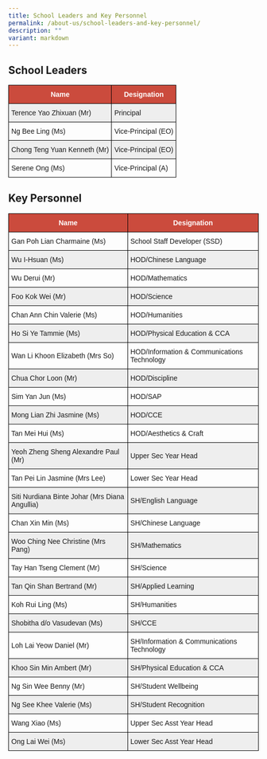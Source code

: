```yaml
---
title: School Leaders and Key Personnel
permalink: /about-us/school-leaders-and-key-personnel/
description: ""
variant: markdown
---
```

School Leaders
--------------

<style type="text/css">
.tg  {border-collapse:collapse;border-spacing:0;}
.tg td{border-color:black;border-style:solid;border-width:1px;font-family:Arial, sans-serif;font-size:14px;
  overflow:hidden;padding:10px 5px;word-break:normal;}
.tg th{border-color:black;border-style:solid;border-width:1px;font-family:Arial, sans-serif;font-size:14px;
  font-weight:normal;overflow:hidden;padding:10px 5px;word-break:normal;}
.tg .tg-cly1{text-align:left;vertical-align:middle}
.tg .tg-un5n{background-color:#CB4B3D;color:#FFF;font-weight:bold;text-align:center;vertical-align:top}
.tg .tg-u1cn{background-color:#EEE;text-align:left;vertical-align:middle}
</style>
<table class="tg">
<thead>
  <tr>
    <th class="tg-un5n"><span style="font-weight:bolder">Name</span></th>
    <th class="tg-un5n"><span style="font-weight:bolder">Designation</span></th>
  </tr>
</thead>
<tbody>
  <tr>
    <td class="tg-u1cn">Terence Yao Zhixuan (Mr)</td>
    <td class="tg-u1cn">Principal</td>
  </tr>
  <tr>
    <td class="tg-cly1">Ng Bee Ling (Ms)</td>
    <td class="tg-cly1">Vice-Principal (EO)</td>
  </tr>
	 <tr>
    <td class="tg-u1cn">Chong Teng Yuan Kenneth (Mr)</td>
    <td class="tg-u1cn">Vice-Principal (EO)</td>
  </tr>
  <tr>
    <td class="tg-cly1">Serene Ong (Ms)</td>
    <td class="tg-cly1">Vice-Principal (A)</td>
  </tr>
</tbody>
	</table>

Key Personnel
-------------

<style type="text/css">
.tg  {border-collapse:collapse;border-spacing:0;}
.tg td{border-color:black;border-style:solid;border-width:1px;font-family:Arial, sans-serif;font-size:14px;
  overflow:hidden;padding:10px 5px;word-break:normal;}
.tg th{border-color:black;border-style:solid;border-width:1px;font-family:Arial, sans-serif;font-size:14px;
  font-weight:normal;overflow:hidden;padding:10px 5px;word-break:normal;}
.tg .tg-cly1{text-align:left;vertical-align:middle}
.tg .tg-un5n{background-color:#CB4B3D;color:#FFF;font-weight:bold;text-align:center;vertical-align:top}
.tg .tg-u1cn{background-color:#EEE;text-align:left;vertical-align:middle}
</style>
<table class="tg">
<thead>
  <tr>
    <th class="tg-un5n"><span style="font-weight:bolder">Name</span></th>
    <th class="tg-un5n"><span style="font-weight:bolder">Designation</span></th>
  </tr>
</thead>
<tbody>
  <tr>
    <td class="tg-cly1">Gan Poh Lian Charmaine (Ms)</td>
    <td class="tg-cly1">School Staff Developer (SSD)</td>
  </tr>
  <tr>
    <td class="tg-u1cn">Wu I-Hsuan (Ms)</td>
    <td class="tg-u1cn">HOD/Chinese Language</td>
  </tr>
  <tr>
    <td class="tg-cly1">Wu Derui (Mr)</td>
    <td class="tg-cly1">HOD/Mathematics</td>
  </tr>
  <tr>
    <td class="tg-u1cn">Foo Kok Wei (Mr)</td>
    <td class="tg-u1cn">HOD/Science</td>
  </tr>
  <tr>
    <td class="tg-cly1">Chan Ann Chin Valerie (Ms)</td>
    <td class="tg-cly1">HOD/Humanities</td>
  </tr>
  <tr>
    <td class="tg-u1cn">Ho Si Ye Tammie (Ms)</td>
    <td class="tg-u1cn">HOD/Physical Education &amp; CCA</td>
  </tr>
  <tr>
    <td class="tg-cly1">Wan Li Khoon Elizabeth (Mrs So)</td>
    <td class="tg-cly1">HOD/Information &amp; Communications Technology</td>
  </tr>
  <tr>
    <td class="tg-u1cn">Chua Chor Loon (Mr)</td>
    <td class="tg-u1cn">HOD/Discipline</td>
  </tr>
  <tr>
    <td class="tg-cly1">Sim Yan Jun (Ms)</td>
    <td class="tg-cly1">HOD/SAP</td>
  </tr>
  <tr>
    <td class="tg-u1cn">Mong Lian Zhi Jasmine (Ms)</td>
    <td class="tg-u1cn">HOD/CCE</td>
  </tr>
	 <tr>
    <td class="tg-cly1">Tan Mei Hui (Ms)</td>
    <td class="tg-cly1">HOD/Aesthetics &amp; Craft</td>
  </tr>
  <tr>
    <td class="tg-u1cn">Yeoh Zheng Sheng Alexandre Paul (Mr)</td>
    <td class="tg-u1cn">Upper Sec Year Head</td>
  </tr>
  <tr>
    <td class="tg-cly1">Tan Pei Lin Jasmine (Mrs Lee)</td>
    <td class="tg-cly1">Lower Sec Year Head</td>
  </tr>
	<tr>
    <td class="tg-u1cn">Siti Nurdiana Binte Johar (Mrs Diana Angullia)</td>
    <td class="tg-u1cn">SH/English Language</td>
  </tr><tr>
    <td class="tg-cly1">Chan Xin Min (Ms)</td>
    <td class="tg-cly1">SH/Chinese Language</td>
  </tr>
  <tr>
    <td class="tg-u1cn">Woo Ching Nee Christine (Mrs Pang)</td>
    <td class="tg-u1cn">SH/Mathematics</td>
  </tr>
	<tr>
    <td class="tg-cly1">Tay Han Tseng Clement (Mr)</td>
    <td class="tg-cly1">SH/Science</td>
  </tr>
	 <tr>
    <td class="tg-u1cn">Tan Qin Shan Bertrand (Mr)</td>
    <td class="tg-u1cn">SH/Applied Learning</td>
  </tr>
  <tr>
    <td class="tg-cly1">Koh Rui Ling (Ms)</td>
    <td class="tg-cly1">SH/Humanities</td>
  </tr>

  <tr>
    <td class="tg-u1cn">Shobitha d/o Vasudevan (Ms)</td>
    <td class="tg-u1cn">SH/CCE</td>
  </tr>
  <tr>
    <td class="tg-cly1">Loh Lai Yeow Daniel (Mr)</td>
    <td class="tg-cly1">SH/Information &amp; Communications Technology</td>
  </tr>
  <tr>
    <td class="tg-u1cn">Khoo Sin Min Ambert (Mr)</td>
    <td class="tg-u1cn">SH/Physical Education &amp; CCA</td>
  </tr>
  <tr>
    <td class="tg-cly1">Ng Sin Wee Benny (Mr)</td>
    <td class="tg-cly1">SH/Student Wellbeing</td>
  </tr>
  <tr>
    <td class="tg-u1cn">Ng See Khee Valerie (Ms)</td>
    <td class="tg-u1cn">SH/Student Recognition</td>
  </tr>
  <tr>
    <td class="tg-cly1">Wang Xiao (Ms)</td>
    <td class="tg-cly1">Upper Sec Asst Year Head</td>
  </tr>
  <tr>
    <td class="tg-u1cn">Ong Lai Wei (Ms)</td>
    <td class="tg-u1cn">Lower Sec Asst Year Head</td>
  </tr>
	
  
  
</tbody>
</table>